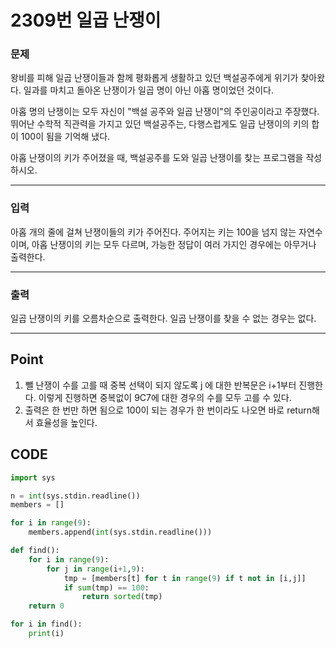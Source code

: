 # 2309번 일곱 난쟁이



### 문제



왕비를 피해 일곱 난쟁이들과 함께 평화롭게 생활하고 있던 백설공주에게 위기가 찾아왔다. 일과를 마치고 돌아온 난쟁이가 일곱 명이 아닌 아홉 명이었던 것이다.

아홉 명의 난쟁이는 모두 자신이 "백설 공주와 일곱 난쟁이"의 주인공이라고 주장했다. 뛰어난 수학적 직관력을 가지고 있던 백설공주는, 다행스럽게도 일곱 난쟁이의 키의 합이 100이 됨을 기억해 냈다.

아홉 난쟁이의 키가 주어졌을 때, 백설공주를 도와 일곱 난쟁이를 찾는 프로그램을 작성하시오.

---

### 입력



아홉 개의 줄에 걸쳐 난쟁이들의 키가 주어진다. 주어지는 키는 100을 넘지 않는 자연수이며, 아홉 난쟁이의 키는 모두 다르며, 가능한 정답이 여러 가지인 경우에는 아무거나 출력한다.

---

### 출력



일곱 난쟁이의 키를 오름차순으로 출력한다. 일곱 난쟁이를 찾을 수 없는 경우는 없다.

---

## Point



1. 뺄 난쟁이 수를 고를 때 중복 선택이 되지 않도록 j 에 대한 반복문은 i+1부터 진행한다. 이렇게 진행하면 중복없이 9C7에 대한 경우의 수를 모두 고를 수 있다.
2. 출력은 한 번만 하면 됨으로 100이 되는 경우가 한 번이라도 나오면 바로 return해서 효율성을 높인다.



## CODE

```python
import sys

n = int(sys.stdin.readline())
members = []

for i in range(9):
    members.append(int(sys.stdin.readline()))

def find():
    for i in range(9):
        for j in range(i+1,9):
            tmp = [members[t] for t in range(9) if t not in [i,j]]
            if sum(tmp) == 100:
                return sorted(tmp)
    return 0

for i in find():
    print(i)
```

